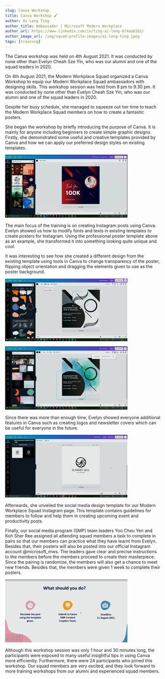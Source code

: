 ```yaml
---
slug: Canva Workshop
title: Canva Workshop 🖌️
author: Ai Leng Ting
author_title: Ambassador | Microsoft Modern Workplace
author_url: https://www.linkedin.com/in/ting-ai-leng-674aa61b2/
author_image_url: /img/squad-profile-images/ai-leng-ting.jpeg
tags: [training]
---
```


The Canva workshop was held on 4th August 2021. It was conducted by none other than Evelyn Cheah Sze Yin, who was our alumni and one of the squad leaders in 2020.

<!--truncate-->

On 4th August 2021, the Modern Workplace Squad organized a Canva Workshop to equip our Modern Workplace Squad ambassadors with designing skills. This workshop session was held from 8 pm to 9.30 pm. It was conducted by none other than Evelyn Cheah Sze Yin, who was our alumni and one of the squad leaders in 2020.

Despite her busy schedule, she managed to  squeeze out her time to teach the Modern Workplace Squad members on how to create a fantastic posters.

She began the workshop by briefly introducing the purpose of Canva. It is mainly for anyone including beginners to create simple graphic designs. Firstly, she demonstrated some useful and creative templates provided by Canva and how we can apply our preferred design styles on existing templates. 

![Useful and creative templates](img/canva-workshop/canva-workshop-1.png)

The main focus of the training is on creating Instagram posts using Canva. Evelyn showed us how to modify fonts and texts in existing templates to create posters for Instagram. Using the professional poster template above as an example, she transformed it into something looking quite unique and cool.

It was interesting to see how she created a different design from the existing template using tools in Canva to change transparency of the poster, flipping object orientation and dragging the elements given to use as the poster background.  

![Designing poster](img/canva-workshop/canva-workshop-2.png)

![Keep designing poster](img/canva-workshop/canva-workshop-3.png)

Since there was more than enough time, Evelyn showed everyone additional features in Canva such as creating logos and newsletter covers which can be useful for everyone in the future.

![Designing poster](img/canva-workshop/canva-workshop-4.png)

Afterwards, she unveiled the social media design template for our Modern Workplace Squad Instagram page. This template contains guidelines for members to follow and help them in creating upcoming event and productivity posts.  

Finally, our social media program (SMP) team leaders Yoo Cheu Yen and Koh Sher Ree assigned all attending squad members a task to complete in pairs so that our members can practice what they have learnt from Evelyn. Besides that, their posters will also be posted into our official Instagram account @microsoft_mws. The leaders gave clear and precise instructions to the members before the members proceed to create their masterpiece. Since the pairing is randomize, the members will also get a chance to meet new friends. Besides that, the members were given 1 week to complete their posters.

![Designing poster](img/canva-workshop/canva-workshop-5.png)

Although this workshop session was only 1 hour and 30 minutes long, the participants were exposed to many useful insightful tips in using Canva more efficiently. Furthermore, there were 24 participants who joined this workshop. Our squad members are very excited, and they look forward to more training workshops from our alumni and experienced squad members.